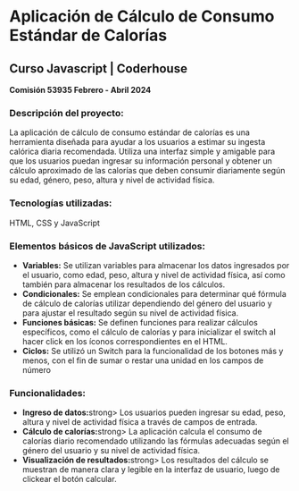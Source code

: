 <h1> Aplicación de Cálculo de Consumo Estándar de Calorías </h1>
<h2>Curso Javascript | Coderhouse </h2>
<p><strong>Comisión 53935 Febrero - Abril 2024</strong></p>
<h3>Descripción del proyecto:</h3>
<p>La aplicación de cálculo de consumo estándar de calorías es una herramienta diseñada para ayudar a los usuarios a estimar su ingesta calórica diaria recomendada. Utiliza una interfaz simple y amigable para que los usuarios puedan ingresar su información personal y obtener un cálculo aproximado de las calorías que deben consumir diariamente según su edad, género, peso, altura y nivel de actividad física.</p>
<h3>Tecnologías utilizadas:</h3>
<p>HTML, CSS y JavaScript</p>
<h3>Elementos básicos de JavaScript utilizados:</h3>
<ul>
  <li><strong>Variables:</strong> Se utilizan variables para almacenar los datos ingresados por el usuario, como edad, peso, altura y nivel de actividad física, así como también para almacenar los resultados de los cálculos.</li>
  <li><strong>Condicionales:</strong> Se emplean condicionales para determinar qué fórmula de cálculo de calorías utilizar dependiendo del género del usuario y para ajustar el resultado según su nivel de actividad física.</li>
  <li><strong>Funciones básicas:</strong> Se definen funciones para realizar cálculos específicos, como el cálculo de calorías y para inicializar el switch al hacer click en los íconos correspondientes en el HTML.</li>
  <li><strong>Ciclos:</strong> Se utilizó un Switch para la funcionalidad de los botones más y menos, con el fin de sumar o restar una unidad en los campos de número</li>
</ul>
<h3>Funcionalidades:</h3>
<ul>
  <li><strong>Ingreso de datos:</strong>strong> Los usuarios pueden ingresar su edad, peso, altura y nivel de actividad física a través de campos de entrada.</li>
  <li><strong>Cálculo de calorías:</strong>strong> La aplicación calcula el consumo de calorías diario recomendado utilizando las fórmulas adecuadas según el género del usuario y su nivel de actividad física.</li>
  <li><strong>Visualización de resultados:</strong>strong> Los resultados del cálculo se muestran de manera clara y legible en la interfaz de usuario, luego de clickear el botón calcular.</li>
</ul>
